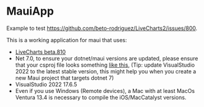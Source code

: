 # MauiApp

Example to test https://github.com/beto-rodriguez/LiveCharts2/issues/800.

This is a working application for maui that uses:

- [LiveCharts beta.810](https://www.nuget.org/packages/LiveChartsCore/2.0.0-beta.810)
- Net 7.0, to ensure your dotnet/maui versions are updated, please ensure that your csproj file looks something [like this](https://github.com/beto-rodriguez/MauiApp-LiveCharts/blob/master/MauiApp4.csproj), (Tip: update VisualStudio 2022 to the latest stable version, this might help you when you create a new Maui project that targets dotnet 7)
- VisualStudio 2022 17.6.5
- Even if you use Windows (Remote devices), a Mac with at least MacOs Ventura 13.4 is necessary to compile the iOS/MacCatalyst versions.
